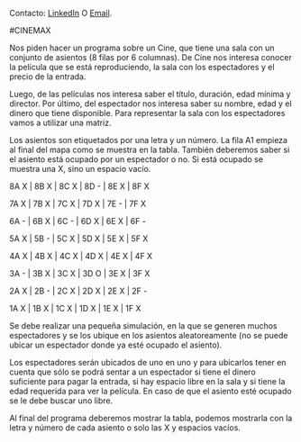 Contacto:
 [LinkedIn](https://www.linkedin.com/in/analiaaguirre/) O
 [Email](aguirreanalia.dev@gmail.com).

#CINEMAX

Nos piden hacer un programa sobre un Cine, que tiene una sala con un conjunto de
asientos (8 filas por 6 columnas). De Cine nos interesa conocer la película que se está
reproduciendo, la sala con los espectadores y el precio de la entrada. 

Luego, de las películas nos interesa saber el título, duración, edad mínima y director. 
Por último, del espectador nos interesa saber su nombre, edad y el dinero que tiene disponible.
Para representar la sala con los espectadores vamos a utilizar una matriz.

Los asientos son etiquetados por una letra y un número. La fila A1 empieza al final del mapa como se
muestra en la tabla. También deberemos saber si el asiento está ocupado por un
espectador o no. Si está ocupado se muestra una X, sino un espacio vacío.

8A X | 8B X | 8C X | 8D - | 8E X | 8F X

7A X | 7B X | 7C X | 7D X | 7E - | 7F X

6A - | 6B X | 6C - | 6D X | 6E X | 6F -

5A X | 5B - | 5C X | 5D X | 5E X | 5F X

4A X | 4B X | 4C X | 4D X | 4E X | 4F X

3A - | 3B X | 3C X | 3D O | 3E X | 3F X

2A X | 2B - | 2C X | 2D X | 2E X | 2F -

1A X | 1B X | 1C X | 1D X | 1E X | 1F X

Se debe realizar una pequeña simulación, en la que se generen muchos espectadores y
se los ubique en los asientos aleatoreamente (no se puede ubicar un espectador donde ya esté ocupado el asiento).

Los espectadores serán ubicados de uno en uno y para ubicarlos tener en cuenta que
sólo se podrá sentar a un espectador si tiene el dinero suficiente para pagar la entrada,
si hay espacio libre en la sala y si tiene la edad requerida para ver la película. En caso de
que el asiento esté ocupado se le debe buscar uno libre.

Al final del programa deberemos mostrar la tabla, podemos mostrarla con la letra y
número de cada asiento o solo las X y espacios vacíos.
